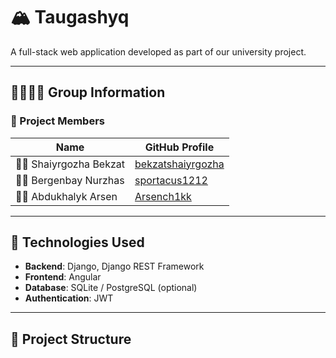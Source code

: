 # 🏔️ Taugashyq

A full-stack web application developed as part of our university project.  


---

## 👨‍👩‍👧‍👦 Group Information

### 👥 Project Members

| Name                | GitHub Profile                                  |
|---------------------|--------------------------------------------------|
| 🧑‍💻 Shaiyrgozha Bekzat | [bekzatshaiyrgozha](https://github.com/bekzatshaiyrgozha) |
| 🧑‍💻 Bergenbay Nurzhas   | [sportacus1212](https://github.com/sportacus1212)         |
| 🧑‍💻 Abdukhalyk Arsen   | [Arsench1kk](https://github.com/Arsench1kk)               |

---

## 🚀 Technologies Used

- **Backend**: Django, Django REST Framework
- **Frontend**: Angular
- **Database**: SQLite / PostgreSQL (optional)
- **Authentication**: JWT

---

## 📁 Project Structure

